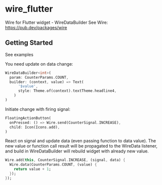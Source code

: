 # wire_flutter

Wire for Flutter widget - WireDataBuilder
See Wire: https://pub.dev/packages/wire

## Getting Started
See examples

You need update on data change:
```dart
WireDataBuilder<int>(
  param: CounterParams.COUNT,
  builder: (context, value) => Text(
      '$value',
      style: Theme.of(context).textTheme.headline4,
    )
)
```
Initiate change with firing signal:
```dart
FloatingActionButton(
  onPressed: () => Wire.send(CounterSignal.INCREASE),
  child: Icon(Icons.add),
)
```
React on signal and update data (even passing function to data value). The new value or function call result will be propagated to the WireData listener, and build in WireDataBuilder will rebuild widget with already new value.
```dart
Wire.add(this, CounterSignal.INCREASE, (signal, data) {
  Wire.data(CounterParams.COUNT, (value) {
    return value + 1;
  });
});
```

